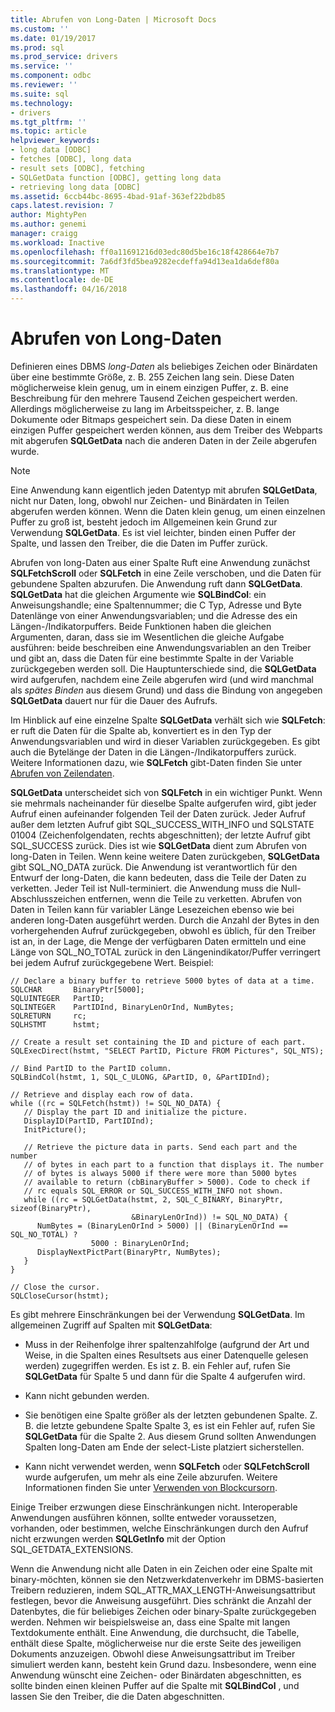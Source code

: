 ```yaml
---
title: Abrufen von Long-Daten | Microsoft Docs
ms.custom: ''
ms.date: 01/19/2017
ms.prod: sql
ms.prod_service: drivers
ms.service: ''
ms.component: odbc
ms.reviewer: ''
ms.suite: sql
ms.technology:
- drivers
ms.tgt_pltfrm: ''
ms.topic: article
helpviewer_keywords:
- long data [ODBC]
- fetches [ODBC], long data
- result sets [ODBC], fetching
- SQLGetData function [ODBC], getting long data
- retrieving long data [ODBC]
ms.assetid: 6ccb44bc-8695-4bad-91af-363ef22bdb85
caps.latest.revision: 7
author: MightyPen
ms.author: genemi
manager: craigg
ms.workload: Inactive
ms.openlocfilehash: ff0a11691216d03edc80d5be16c18f428664e7b7
ms.sourcegitcommit: 7a6df3fd5bea9282ecdeffa94d13ea1da6def80a
ms.translationtype: MT
ms.contentlocale: de-DE
ms.lasthandoff: 04/16/2018
---
```

# <a name="getting-long-data"></a>Abrufen von Long-Daten
Definieren eines DBMS *long-Daten* als beliebiges Zeichen oder Binärdaten über eine bestimmte Größe, z. B. 255 Zeichen lang sein. Diese Daten möglicherweise klein genug, um in einem einzigen Puffer, z. B. eine Beschreibung für den mehrere Tausend Zeichen gespeichert werden. Allerdings möglicherweise zu lang im Arbeitsspeicher, z. B. lange Dokumente oder Bitmaps gespeichert sein. Da diese Daten in einem einzigen Puffer gespeichert werden können, aus dem Treiber des Webparts mit abgerufen **SQLGetData** nach die anderen Daten in der Zeile abgerufen wurde.  
  
> [!NOTE]  
>  Eine Anwendung kann eigentlich jeden Datentyp mit abrufen **SQLGetData**, nicht nur Daten, long, obwohl nur Zeichen- und Binärdaten in Teilen abgerufen werden können. Wenn die Daten klein genug, um einen einzelnen Puffer zu groß ist, besteht jedoch im Allgemeinen kein Grund zur Verwendung **SQLGetData**. Es ist viel leichter, binden einen Puffer der Spalte, und lassen den Treiber, die die Daten im Puffer zurück.  
  
 Abrufen von long-Daten aus einer Spalte Ruft eine Anwendung zunächst **SQLFetchScroll** oder **SQLFetch** in eine Zeile verschoben, und die Daten für gebundene Spalten abzurufen. Die Anwendung ruft dann **SQLGetData**. **SQLGetData** hat die gleichen Argumente wie **SQLBindCol**: ein Anweisungshandle; eine Spaltennummer; die C Typ, Adresse und Byte Datenlänge von einer Anwendungsvariablen; und die Adresse des ein Längen-/Indikatorpuffers. Beide Funktionen haben die gleichen Argumenten, daran, dass sie im Wesentlichen die gleiche Aufgabe ausführen: beide beschreiben eine Anwendungsvariablen an den Treiber und gibt an, dass die Daten für eine bestimmte Spalte in der Variable zurückgegeben werden soll. Die Hauptunterschiede sind, die **SQLGetData** wird aufgerufen, nachdem eine Zeile abgerufen wird (und wird manchmal als *spätes Binden* aus diesem Grund) und dass die Bindung von angegeben **SQLGetData**  dauert nur für die Dauer des Aufrufs.  
  
 Im Hinblick auf eine einzelne Spalte **SQLGetData** verhält sich wie **SQLFetch**: er ruft die Daten für die Spalte ab, konvertiert es in den Typ der Anwendungsvariablen und wird in dieser Variablen zurückgegeben. Es gibt auch die Bytelänge der Daten in die Längen-/Indikatorpuffers zurück. Weitere Informationen dazu, wie **SQLFetch** gibt-Daten finden Sie unter [Abrufen von Zeilendaten](../../../odbc/reference/develop-app/fetching-a-row-of-data.md).  
  
 **SQLGetData** unterscheidet sich von **SQLFetch** in ein wichtiger Punkt. Wenn sie mehrmals nacheinander für dieselbe Spalte aufgerufen wird, gibt jeder Aufruf einen aufeinander folgenden Teil der Daten zurück. Jeder Aufruf außer dem letzten Aufruf gibt SQL_SUCCESS_WITH_INFO und SQLSTATE 01004 (Zeichenfolgendaten, rechts abgeschnitten); der letzte Aufruf gibt SQL_SUCCESS zurück. Dies ist wie **SQLGetData** dient zum Abrufen von long-Daten in Teilen. Wenn keine weitere Daten zurückgeben, **SQLGetData** gibt SQL_NO_DATA zurück. Die Anwendung ist verantwortlich für den Entwurf der long-Daten, die kann bedeuten, dass die Teile der Daten zu verketten. Jeder Teil ist Null-terminiert. die Anwendung muss die Null-Abschlusszeichen entfernen, wenn die Teile zu verketten. Abrufen von Daten in Teilen kann für variabler Länge Lesezeichen ebenso wie bei anderen long-Daten ausgeführt werden. Durch die Anzahl der Bytes in den vorhergehenden Aufruf zurückgegeben, obwohl es üblich, für den Treiber ist an, in der Lage, die Menge der verfügbaren Daten ermitteln und eine Länge von SQL_NO_TOTAL zurück in den Längenindikator/Puffer verringert bei jedem Aufruf zurückgegebene Wert. Beispiel:  
  
```  
// Declare a binary buffer to retrieve 5000 bytes of data at a time.  
SQLCHAR       BinaryPtr[5000];  
SQLUINTEGER   PartID;  
SQLINTEGER    PartIDInd, BinaryLenOrInd, NumBytes;  
SQLRETURN     rc;   
SQLHSTMT      hstmt;  
  
// Create a result set containing the ID and picture of each part.  
SQLExecDirect(hstmt, "SELECT PartID, Picture FROM Pictures", SQL_NTS);  
  
// Bind PartID to the PartID column.  
SQLBindCol(hstmt, 1, SQL_C_ULONG, &PartID, 0, &PartIDInd);  
  
// Retrieve and display each row of data.  
while ((rc = SQLFetch(hstmt)) != SQL_NO_DATA) {  
   // Display the part ID and initialize the picture.  
   DisplayID(PartID, PartIDInd);  
   InitPicture();  
  
   // Retrieve the picture data in parts. Send each part and the number   
   // of bytes in each part to a function that displays it. The number   
   // of bytes is always 5000 if there were more than 5000 bytes   
   // available to return (cbBinaryBuffer > 5000). Code to check if   
   // rc equals SQL_ERROR or SQL_SUCCESS_WITH_INFO not shown.  
   while ((rc = SQLGetData(hstmt, 2, SQL_C_BINARY, BinaryPtr, sizeof(BinaryPtr),  
                           &BinaryLenOrInd)) != SQL_NO_DATA) {  
      NumBytes = (BinaryLenOrInd > 5000) || (BinaryLenOrInd == SQL_NO_TOTAL) ?  
                  5000 : BinaryLenOrInd;  
      DisplayNextPictPart(BinaryPtr, NumBytes);  
   }  
}  
  
// Close the cursor.  
SQLCloseCursor(hstmt);  
```  
  
 Es gibt mehrere Einschränkungen bei der Verwendung **SQLGetData**. Im allgemeinen Zugriff auf Spalten mit **SQLGetData**:  
  
-   Muss in der Reihenfolge ihrer spaltenzahlfolge (aufgrund der Art und Weise, in die Spalten eines Resultsets aus einer Datenquelle gelesen werden) zugegriffen werden. Es ist z. B. ein Fehler auf, rufen Sie **SQLGetData** für Spalte 5 und dann für die Spalte 4 aufgerufen wird.  
  
-   Kann nicht gebunden werden.  
  
-   Sie benötigen eine Spalte größer als der letzten gebundenen Spalte. Z. B. die letzte gebundene Spalte Spalte 3, es ist ein Fehler auf, rufen Sie **SQLGetData** für die Spalte 2. Aus diesem Grund sollten Anwendungen Spalten long-Daten am Ende der select-Liste platziert sicherstellen.  
  
-   Kann nicht verwendet werden, wenn **SQLFetch** oder **SQLFetchScroll** wurde aufgerufen, um mehr als eine Zeile abzurufen. Weitere Informationen finden Sie unter [Verwenden von Blockcursorn](../../../odbc/reference/develop-app/using-block-cursors.md).  
  
 Einige Treiber erzwungen diese Einschränkungen nicht. Interoperable Anwendungen ausführen können, sollte entweder voraussetzen, vorhanden, oder bestimmen, welche Einschränkungen durch den Aufruf nicht erzwungen werden **SQLGetInfo** mit der Option SQL_GETDATA_EXTENSIONS.  
  
 Wenn die Anwendung nicht alle Daten in ein Zeichen oder eine Spalte mit binary-möchten, können sie den Netzwerkdatenverkehr im DBMS-basierten Treibern reduzieren, indem SQL_ATTR_MAX_LENGTH-Anweisungsattribut festlegen, bevor die Anweisung ausgeführt. Dies schränkt die Anzahl der Datenbytes, die für beliebiges Zeichen oder binary-Spalte zurückgegeben werden. Nehmen wir beispielsweise an, dass eine Spalte mit langen Textdokumente enthält. Eine Anwendung, die durchsucht, die Tabelle, enthält diese Spalte, möglicherweise nur die erste Seite des jeweiligen Dokuments anzuzeigen. Obwohl diese Anweisungsattribut im Treiber simuliert werden kann, besteht kein Grund dazu. Insbesondere, wenn eine Anwendung wünscht eine Zeichen- oder Binärdaten abgeschnitten, es sollte binden einen kleinen Puffer auf die Spalte mit **SQLBindCol** , und lassen Sie den Treiber, die die Daten abgeschnitten.
